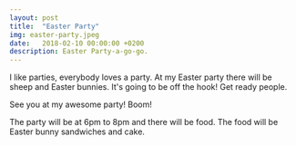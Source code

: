 ```yaml
---
layout: post
title:  "Easter Party"
img: easter-party.jpeg
date:   2018-02-10 00:00:00 +0200
description: Easter Party-a-go-go.
---
```


I like parties, everybody loves a party. At my Easter party there will be sheep and Easter bunnies. It's going to be off the hook! Get ready people.

See you at my awesome party! Boom!

The party will be at 6pm to 8pm and there will be food. The food will be Easter bunny sandwiches and cake. 